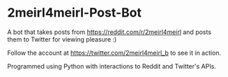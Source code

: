 # 2meirl4meirl-Post-Bot
A bot that takes posts from https://reddit.com/r/2meirl4meirl and posts them to Twitter for viewing pleasure :)

Follow the account at https://twitter.com/2meirl4meirl_b to see it in action.

Programmed using Python with interactions to Reddit and Twitter's APIs.
